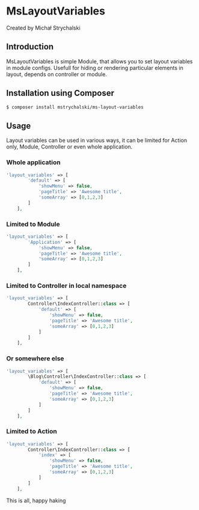 # MsLayoutVariables
Created by Michał Strychalski

## Introduction

MsLayoutVariables is simple Module, that allows you to set layout variables in module configs. Usefull for hiding or rendering particular elements in layout, depends on controller or module.

## Installation using Composer

```bash
$ composer install mstrychalski/ms-layout-variables
```

## Usage

Layout variables can be used in various ways, it can be limited for Action only, Module, Controller or even whole application.

### Whole application

```php
'layout_variables' => [
        'default' => [
            'showMenu' => false,
            'pageTitle' => 'Awesome title',
            'someArray' => [0,1,2,3]
        ]
    ],
```

### Limited to Module

```php
'layout_variables' => [
        'Application' => [
            'showMenu' => false,
            'pageTitle' => 'Awesome title',
            'someArray' => [0,1,2,3]
        ]
    ],
```

### Limited to Controller in local namespace

```php
'layout_variables' => [
        Controller\IndexController::class => [
            'default' => [
                'showMenu' => false,
                'pageTitle' => 'Awesome title',
                'someArray' => [0,1,2,3]
            ]
        ]
    ],
```

### Or somewhere else

```php
'layout_variables' => [
        \Blog\Controller\IndexController::class => [
            'default' => [
                'showMenu' => false,
                'pageTitle' => 'Awesome title',
                'someArray' => [0,1,2,3]
            ]
        ]
    ],
```

### Limited to Action

```php
'layout_variables' => [
        Controller\IndexController::class => [
            'index' => [
                'showMenu' => false,
                'pageTitle' => 'Awesome title',
                'someArray' => [0,1,2,3]
            ]
        ]
    ],
```

This is all, happy haking
